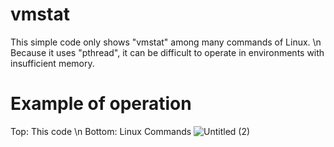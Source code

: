 # vmstat
This simple code only shows "vmstat" among many commands of Linux. \n
Because it uses "pthread", it can be difficult to operate in environments with insufficient memory. 

# Example of operation
Top: This code \n
Bottom: Linux Commands
![Untitled (2)](https://github.com/teachthegrace/vmstat/assets/122524815/f2a54606-43bb-4dab-83ec-49c40b6f0693)


